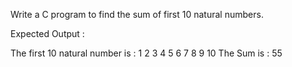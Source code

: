 Write a C program to find the sum of first 10 natural numbers.

Expected Output :

The first 10 natural number is :
1 2 3 4 5 6 7 8 9 10
The Sum is : 55
